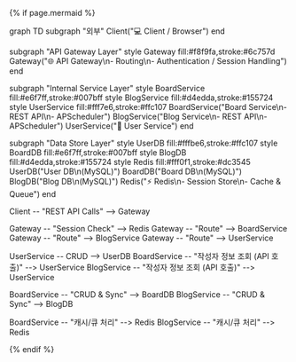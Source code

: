 {% if page.mermaid %}

graph TD
   subgraph "외부"
       Client("💻 Client / Browser")
   end

   subgraph "API Gateway Layer"
       style Gateway fill:#f8f9fa,stroke:#6c757d
       Gateway("🌐 API Gateway\n- Routing\n- Authentication / Session Handling")
   end

   subgraph "Internal Service Layer"
       style BoardService fill:#e6f7ff,stroke:#007bff
       style BlogService fill:#d4edda,stroke:#155724
       style UserService fill:#fff7e6,stroke:#ffc107
       BoardService("Board Service\n- REST API\n- APScheduler")
       BlogService("Blog Service\n- REST API\n- APScheduler")
       UserService("👤 User Service")
   end

   subgraph "Data Store Layer"
       style UserDB fill:#fffbe6,stroke:#ffc107
       style BoardDB fill:#e6f7ff,stroke:#007bff
       style BlogDB fill:#d4edda,stroke:#155724
       style Redis fill:#fff0f1,stroke:#dc3545
       UserDB("User DB\n(MySQL)")
       BoardDB("Board DB\n(MySQL)")
       BlogDB("Blog DB\n(MySQL)")
       Redis("⚡ Redis\n- Session Store\n- Cache & Queue")
   end

   Client -- "REST API Calls" --> Gateway

   Gateway -- "Session Check" --> Redis
   Gateway -- "Route" --> BoardService
   Gateway -- "Route" --> BlogService
   Gateway -- "Route" --> UserService
   
   UserService -- CRUD --> UserDB
   BoardService -- "작성자 정보 조회 (API 호출)" --> UserService
   BlogService -- "작성자 정보 조회 (API 호출)" --> UserService

   BoardService -- "CRUD & Sync" --> BoardDB
   BlogService -- "CRUD & Sync" --> BlogDB

   BoardService -- "캐시/큐 처리" --> Redis
   BlogService -- "캐시/큐 처리" --> Redis

   {% endif %}
